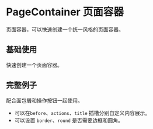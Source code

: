 <script setup>
import pageContainerBase from "./page-container-base.vue"
import pageContainerAll from "./page-container-all.vue"
</script>


# PageContainer 页面容器

页面容器，可以快速创建一个统一风格的页面容器。

## 基础使用

快速创建一个页面容器。

<pageContainerBase />


## 完整例子

配合面包屑和操作按钮一起使用。

+ 可以在```before```、```actions```、```title``` 插槽分别自定义内容展示。
+ 可以设置  ```border```、```round``` 是否需要边框和圆角。

<pageContainerAll />
